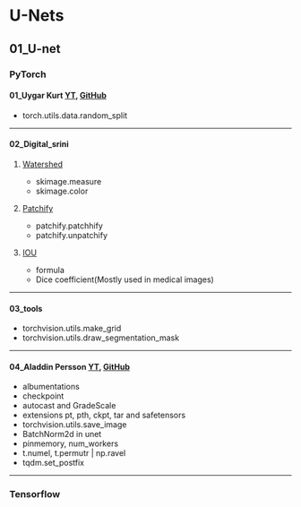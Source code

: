 # U-Nets

## 01_U-net

### PyTorch

#### 01_Uygar Kurt [YT](https://youtu.be/HS3Q_90hnDg?si=NmitL-5xzu2EiGwn), [GitHub](https://github.com/uygarkurt/UNet-PyTorch)

- torch.utils.data.random_split

---

#### 02_Digital_srini

1. [Watershed](https://youtu.be/lOZDTDOlqfk?si=4qumQIubzNk-0lSg)
    - skimage.measure
    - skimage.color
2. [Patchify](https://youtu.be/LM9yisNYfyw?si=yfS69X_scKEQBvDb)
    - patchify.patchhify
    - patchify.unpatchify
3. [IOU](https://youtu.be/BNPW1mYbgS4?si=xjmlOIrjgNDb0xfw)

    - formula
    - Dice coefficient(Mostly used in medical images)

---

#### 03_tools

- torchvision.utils.make_grid
- torchvision.utils.draw_segmentation_mask

---

#### 04_Aladdin Persson [YT](https://www.youtube.com/watch?v=IHq1t7NxS8k&t=278s), [GitHub](https://github.com/aladdinpersson/Machine-Learning-Collection/blob/master/ML/Pytorch/image_segmentation/semantic_segmentation_unet/train.py)

- albumentations
- checkpoint
- autocast and GradeScale
- extensions pt, pth, ckpt, tar and safetensors
- torchvision.utils.save_image
- BatchNorm2d in unet
- pinmemory, num_workers
- t.numel, t.permutr | np.ravel
- tqdm.set_postfix

---

### Tensorflow
